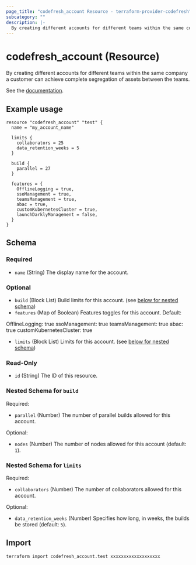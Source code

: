 ```yaml
---
page_title: "codefresh_account Resource - terraform-provider-codefresh"
subcategory: ""
description: |-
  By creating different accounts for different teams within the same company a customer can achieve complete segregation of assets between the teams.
---
```


# codefresh_account (Resource)

By creating different accounts for different teams within the same company a customer can achieve complete segregation of assets between the teams.

See the [documentation](https://codefresh.io/docs/docs/administration/account-user-management/).

## Example usage

```hcl
resource "codefresh_account" "test" {
  name = "my_account_name"

  limits {
    collaborators = 25
    data_retention_weeks = 5
  }

  build {
    parallel = 27
  }

  features = {
    OfflineLogging = true,
    ssoManagement = true,
    teamsManagement = true,
    abac = true,
    customKubernetesCluster = true,
    launchDarklyManagement = false,
  }
}
```

<!-- schema generated by tfplugindocs -->
## Schema

### Required

- `name` (String) The display name for the account.

### Optional

- `build` (Block List) Build limits for this account. (see [below for nested schema](#nestedblock--build))
- `features` (Map of Boolean) Features toggles for this account. Default:

OfflineLogging: true
ssoManagement: true
teamsManagement: true
abac: true
customKubernetesCluster: true
- `limits` (Block List) Limits for this account. (see [below for nested schema](#nestedblock--limits))

### Read-Only

- `id` (String) The ID of this resource.

<a id="nestedblock--build"></a>
### Nested Schema for `build`

Required:

- `parallel` (Number) The number of parallel builds allowed for this account.

Optional:

- `nodes` (Number) The number of nodes allowed for this account (default: `1`).


<a id="nestedblock--limits"></a>
### Nested Schema for `limits`

Required:

- `collaborators` (Number) The number of collaborators allowed for this account.

Optional:

- `data_retention_weeks` (Number) Specifies how long, in weeks, the builds be stored (default: `5`).

## Import
```sh
terraform import codefresh_account.test xxxxxxxxxxxxxxxxxxx
```